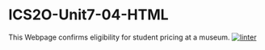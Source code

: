 # ICS2O-Unit7-04-HTML
This Webpage confirms eligibility for student pricing at a museum.
[![linter](https://github.com/JadonXia/ICS2O-Unit7-04-HTML/workflows/linter/badge.svg)](https://github.com/marketplace/actions/super-linter)
